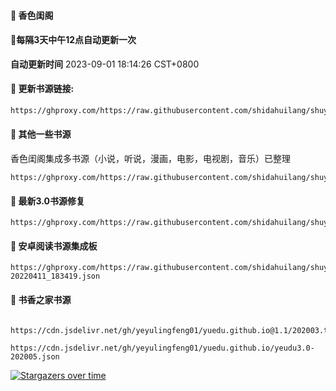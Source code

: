 #### 🚩 香色闺阁

#### 🚩每隔3天中午12点自动更新一次

**自动更新时间** 2023-09-01 18:14:26 CST+0800


#### 🚩 更新书源链接:
 ``` bash
https://ghproxy.com/https://raw.githubusercontent.com/shidahuilang/shuyuan/shuyuan/xsreader/new/resources.txt
 ```



#### 🚩 其他一些书源
香色闺阁集成多书源（小说，听说，漫画，电影，电视剧，音乐）已整理
```
https://ghproxy.com/https://raw.githubusercontent.com/shidahuilang/shuyuan/shuyuan/3.0/sourceModelList.xbs
```


#### 🚩 最新3.0书源修复
```
https://ghproxy.com/https://raw.githubusercontent.com/shidahuilang/shuyuan/shuyuan/3.0/3.0.json
```
#### 🚩 安卓阅读书源集成板
```
https://ghproxy.com/https://raw.githubusercontent.com/shidahuilang/shuyuan/shuyuan/3.0/reader%E4%B9%A6%E6%BA%90-20220411_183419.json
```
#### 🚩  书香之家书源
```

https://cdn.jsdelivr.net/gh/yeyulingfeng01/yuedu.github.io@1.1/202003.txt

https://cdn.jsdelivr.net/gh/yeyulingfeng01/yuedu.github.io/yeudu3.0-202005.json

```
[![Stargazers over time](https://starchart.cc/shidahuilang/shuyuan.svg)](https://starchart.cc/shidahuilang/shuyuan)
